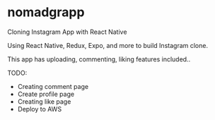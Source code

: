 # nomadgrapp
Cloning Instagram App with React Native

Using React Native, Redux, Expo, and more to build Instagram clone.

This app has uploading, commenting, liking features included..

TODO:
  - Creating comment page
  - Create profile page
  - Creating like page
  - Deploy to AWS
